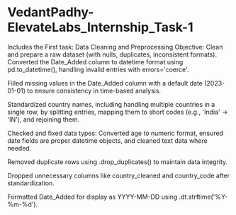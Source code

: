 # VedantPadhy-ElevateLabs_Internship_Task-1
Includes the First task: Data Cleaning and Preprocessing
Objective: Clean and prepare a raw dataset (with nulls, duplicates, inconsistent formats).
Converted the Date_Added column to datetime format using pd.to_datetime(), handling invalid entries with errors='coerce'.

Filled missing values in the Date_Added column with a default date (2023-01-01) to ensure consistency in time-based analysis.

Standardized country names, including handling multiple countries in a single row, by splitting entries, mapping them to short codes (e.g., 'India' → 'IN'), and rejoining them.

Checked and fixed data types: Converted age to numeric format, ensured date fields are proper datetime objects, and cleaned text data where needed.

Removed duplicate rows using .drop_duplicates() to maintain data integrity.

Dropped unnecessary columns like country_cleaned and country_code after standardization.

Formatted Date_Added for display as YYYY-MM-DD using .dt.strftime('%Y-%m-%d').
